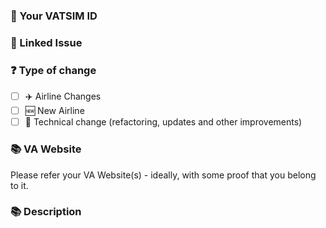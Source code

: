 ### 🔗 Your VATSIM ID

<!-- Please specify your CID -->

### 🔗 Linked Issue

<!-- If your PR has an issue, please specify it like Closes #123 -->

### ❓ Type of change

<!-- What are you changing? Please put an `x` in all `[ ]` below that match your PR purpose. -->

- [ ] ✈️ Airline Changes
- [ ] 🆕 New Airline
- [ ] 🧹 Technical change (refactoring, updates and other improvements)

### 📚 VA Website

Please refer your VA Website(s) - ideally, with some proof that you belong to it. 

### 📚 Description

<!-- Tell us more about your PR -->

